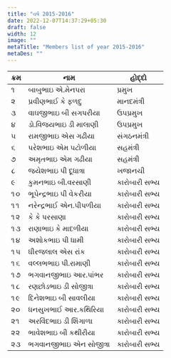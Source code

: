 ```yaml
---
title: "વર્ષ 2015-2016"
date: 2022-12-07T14:37:29+05:30
draft: false
width: 12
image: ""
metaTitle: "Members list of year 2015-2016"
metaDes: ""
---
```


| ક્રમ | નામ | હોદ્દો |
| --- | --- | --- |
| ૧ | બાબુભાઇ એ.મેનપરા | પ્રમુખ |
| ૨ | પ્રવીણભાઈ કે ફળદુ | માનદમંત્રી |
| ૩ | વાઘજીભાઇ બી સગપરીયા | ઉપપ્રમુખ |
| ૪ | ડો.વિજયભાઇ ડી માલાણી | ઉપપ્રમુખ |
| ૫ | રામજીભાઇ એસ ગઢીયા | સંગઠનમંત્રી |
| ૬ | પરેશભાઇ એમ પટોળીયા | સહમંત્રી |
| ૭ | અમૃતભાઇ એમ ગઢીયા | સહમંત્રી |
| ૮ | જયેશભાઇ પી દૂધાત્રા | ખજાનચી |
| ૯ | કુમનભાઇ બી.વરસાણી | કારોબારી સભ્ય |
| ૧૦ | ભૂપેન્દ્રભાઇ પી વેકરીયા | કારોબારી સભ્ય |
| ૧૧ | નરેન્દ્રભાઈ એન.પીપળીયા | કારોબારી સભ્ય |
| ૧૨ | કે કે પરસાણા | કારોબારી સભ્ય |
| ૧૩ | રાણાભાઇ કે માદળીયા | કારોબારી સભ્ય |
| ૧૪ | અશોકભાઇ પી ધામી | કારોબારી સભ્ય |
| ૧૫ | ધીરજલાલ એસ રાંક | કારોબારી સભ્ય |
| ૧૬ | વલ્લભભાઇ પી.રામાણી | કારોબારી સભ્ય |
| ૧૭ | ભગવાનજીભાઇ આર.પાંભર | કારોબારી સભ્ય |
| ૧૮ | રણછોડભાઇ ડી સોજીત્રા | કારોબારી સભ્ય |
| ૧૯ | દિનેશભાઇ બી સાવલીયા | કારોબારી સભ્ય |
| ૨૦ | ધનસુખભાઈ આર.કથિરિયા | કારોબારી સભ્ય |
| ૨૧ | અરવિંદભાઇ ડી શિંગાળા | કારોબારી સભ્ય |
| ૨૨ | ભાવેશભાઇ બી કથીરીયા | કારોબારી સભ્ય |
| ૨૩ | ભગવાનજીભાઇ એન સોજીત્રા | કારોબારી સભ્ય |
